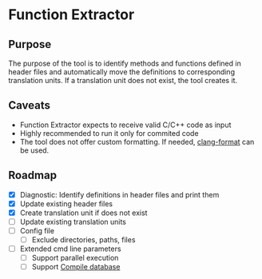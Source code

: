 # Function Extractor

## Purpose

The purpose of the tool is to identify methods and functions defined in header files and
automatically move the definitions to corresponding translation units.  If a translation
unit does not exist, the tool creates it.

## Caveats

* Function Extractor expects to receive valid C/C++ code as input
* Highly recommended to run it only for commited code
* The tool does not offer custom formatting. If needed, [clang-format](https://clang.llvm.org/docs/ClangFormat.html) can be used.


## Roadmap

- [x] Diagnostic: Identify definitions in header files and print them
- [x] Update existing header files
- [x] Create translation unit if does not exist
- [ ] Update existing translation units
- [ ] Config file
    - [ ] Exclude directories, paths, files
- [ ] Extended cmd line parameters
    - [ ] Support parallel execution
    - [ ] Support [Compile database](https://clang.llvm.org/docs/JSONCompilationDatabase.html)
